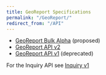 ```yaml
---
title: GeoReport Specifications
permalink: "/GeoReport/"
redirect_from: "/API"
---
```


- [GeoReport Bulk Alpha](/GeoReport/bulk) (proposed)
- [GeoReport API v2](/GeoReport_v2)
- [GeoReport API v1](/GeoReport_v1) (deprecated)

For the Inquiry API see [Inquiry v1](/Inquiry_v1)
